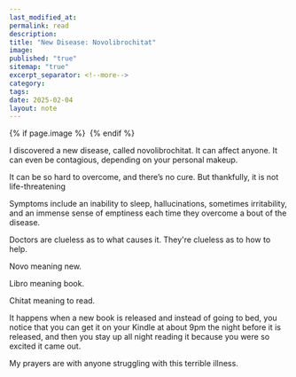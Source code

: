 ```yaml
---
last_modified_at: 
permalink: read
description: 
title: "New Disease: Novolibrochitat"
image: 
published: "true"
sitemap: "true"
excerpt_separator: <!--more-->
category: 
tags: 
date: 2025-02-04
layout: note
---
```



{% if page.image %} <img src="{{ page.image }}" alt=""> {% endif %}

I discovered a new disease, called novolibrochitat. It can affect anyone. It can even be contagious, depending on your personal makeup. 

It can be so hard to overcome, and there’s no cure. But thankfully, it is not life-threatening

Symptoms include an inability to sleep, hallucinations, sometimes irritability, and an immense sense of emptiness each time they overcome a bout of the disease. 

Doctors are clueless as to what causes it. They're clueless as to how to help. 

Novo meaning new. 
<!--more-->
Libro meaning book. 

Chitat meaning to read. 

It happens when a new book is released and instead of going to bed, you notice that you can get it on your Kindle at about 9pm the night before it is released, and then you stay up all night reading it because you were so excited it came out. 

My prayers are with anyone struggling with this terrible illness. 